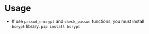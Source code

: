 # Usage

- If use `passwd_encrypt` and `check_passwd` functions, you must install `bcrypt` library.
`pip install bcrypt`
